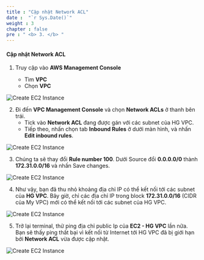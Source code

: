 ```yaml
---
title : "Cập nhật Network ACL"
date :  "`r Sys.Date()`" 
weight : 3 
chapter : false
pre : " <b> 3. </b> "
---
```


#### Cập nhật Network ACL

1. Truy cập vào **AWS Management Console**

   - Tìm **VPC**
   - Chọn **VPC**

![Create EC2 Instance](/images/3/1.png?featherlight=false&width=90pc)

2. Đi đến **VPC Management Console** và chọn **Network ACLs** ở thanh bên trái.
   - Tick vào **Network ACL** đang được gán với các subnet của HG VPC.
   - Tiếp theo, nhấn chọn tab **Inbound Rules** ở dưới màn hình, và nhấn **Edit inbound rules**.

![Create EC2 Instance](/images/3/2.png?featherlight=false&width=90pc)

3. Chúng ta sẽ thay đổi **Rule number 100**. Dưới Source đổi **0.0.0.0/0** thành **172.31.0.0/16** và nhấn Save changes.

![Create EC2 Instance](/images/3/3.png?featherlight=false&width=90pc)

4. Như vậy, bạn đã thu nhỏ khoảng địa chỉ IP có thể kết nối tới các subnet của **HG VPC**. Bây giờ, chỉ các địa chỉ IP trong block **172.31.0.0/16** (CIDR của My VPC) mới có thể kết nối tới các subnet của HG VPC.

![Create EC2 Instance](/images/3/4.png?featherlight=false&width=90pc)

5. Trở lại terminal, thử ping địa chỉ public Ip của **EC2 - HG VPC** lần nữa. Bạn sẽ thấy ping thất bại vì kết nối từ Internet tới HG VPC đã bị giới hạn bởi **Network ACL** vừa được cập nhật.

![Create EC2 Instance](/images/3/5.png?featherlight=false&width=90pc)